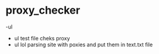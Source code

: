 # proxy_checker
-ul
+ ul test file cheks proxy  
 + ul lol parsing site with poxies and put them in text.txt file
